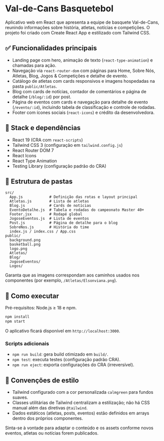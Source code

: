 # Val-de-Cans Basquetebol

Aplicativo web em React que apresenta a equipe de basquete Val-de-Cans, reunindo informações sobre história, atletas, notícias e competições. O projeto foi criado com Create React App e estilizado com Tailwind CSS.

## ✅ Funcionalidades principais
- Landing page com hero, animação de texto (`react-type-animation`) e chamadas para ação.
- Navegação via `react-router-dom` com páginas para Home, Sobre Nós, Atletas, Blog, Jogos & Competições e detalhe de evento.
- Catálogo de atletas com cards responsivos e imagens hospedadas na pasta `public/Atletas`.
- Blog com cards de notícias, contador de comentários e página de detalhe (`/blog/:id`) por post.
- Página de eventos com cards e navegação para detalhe de evento (`/evento/:id`), incluindo tabela de classificação e controle de rodadas.
- Footer com ícones sociais (`react-icons`) e crédito da desenvolvedora.

## 🧰 Stack e dependências
- React 19 (CRA com `react-scripts`)
- Tailwind CSS 3 (configuração em `tailwind.config.js`)
- React Router DOM 7
- React Icons
- React Type Animation
- Testing Library (configuração padrão do CRA)

## 📂 Estrutura de pastas
```
src/
  App.js            # Definição das rotas e layout principal
  Atletas.js        # Lista de atletas
  Blog.js           # Cards de notícias
  EventoDetalhe.js  # Tabela e rodadas do campeonato Master 40+
  Footer.jsx        # Rodapé global
  JogoseEventos.js  # Lista de eventos
  Post.js           # Página de detalhe para o blog
  SobreNos.js       # História do time
  index.js / index.css / App.css
public/
  background.png
  basketball.png
  logo.png
  Atletas/
  Blog/
  JogoseEventos/
  Logos/
```

Garanta que as imagens correspondam aos caminhos usados nos componentes (por exemplo, `/Atletas/Elsonviana.png`).

## 🚀 Como executar
Pré-requisitos: Node.js ≥ 18 e npm.

```bash
npm install
npm start
```

O aplicativo ficará disponível em `http://localhost:3000`.

### Scripts adicionais
- `npm run build`: gera build otimizado em `build/`.
- `npm test`: executa testes (configuração padrão CRA).
- `npm run eject`: exporta configurações do CRA (irreversível).

## 📝 Convenções de estilo
- Tailwind configurado com a cor personalizada `calmgreen` para fundos suaves.
- Classes utilitárias de Tailwind centralizam a estilização; não há CSS manual além das diretivas `@tailwind`.
- Dados estáticos (atletas, posts, eventos) estão definidos em arrays dentro dos próprios componentes.

Sinta-se à vontade para adaptar o conteúdo e os assets conforme novos eventos, atletas ou notícias forem publicados.
